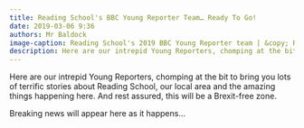 ```yaml
---
title: Reading School's BBC Young Reporter Team… Ready To Go!
date: 2019-03-06 9:36
authors: Mr Baldock
image-caption: Reading School's 2019 BBC Young Reporter team | &copy; Reading School
description: Here are our intrepid Young Reporters, chomping at the bit to bring you lots of terrific stories about Reading School, our local area and the amazing things happening here.  And rest assured, this will be a Brexit-free zone.
---
```


Here are our intrepid Young Reporters, chomping at the bit to bring you lots of terrific stories about Reading School, our local area and the amazing things happening here.  And rest assured, this will be a Brexit-free zone.

Breaking news will appear here as it happens…
